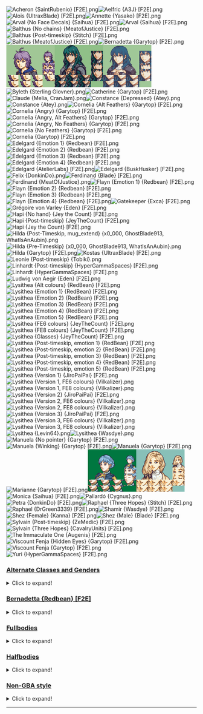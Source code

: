![Acheron {SaintRubenio} [F2E].png](https://raw.githubusercontent.com/Klokinator/FE-Repo/main/Portrait%20Repository/FE16%20Mugs%20(Three%20Houses%20%2B%20Three%20Hopes)/Acheron%20%7BSaintRubenio%7D%20%5BF2E%5D.png "Acheron {SaintRubenio} [F2E].png")![Aelfric {A3J} [F2E].png](https://raw.githubusercontent.com/Klokinator/FE-Repo/main/Portrait%20Repository/FE16%20Mugs%20(Three%20Houses%20%2B%20Three%20Hopes)/Aelfric%20%7BA3J%7D%20%5BF2E%5D.png "Aelfric {A3J} [F2E].png")![Alois {UltraxBlade} [F2E].png](https://raw.githubusercontent.com/Klokinator/FE-Repo/main/Portrait%20Repository/FE16%20Mugs%20(Three%20Houses%20%2B%20Three%20Hopes)/Alois%20%7BUltraxBlade%7D%20%5BF2E%5D.png "Alois {UltraxBlade} [F2E].png")![Annette {Yasako} [F2E].png](https://raw.githubusercontent.com/Klokinator/FE-Repo/main/Portrait%20Repository/FE16%20Mugs%20(Three%20Houses%20%2B%20Three%20Hopes)/Annette%20%7BYasako%7D%20%5BF2E%5D.png "Annette {Yasako} [F2E].png")![Arval {No Face Decals} {Saihua} [F2E].png](https://raw.githubusercontent.com/Klokinator/FE-Repo/main/Portrait%20Repository/FE16%20Mugs%20(Three%20Houses%20%2B%20Three%20Hopes)/Arval%20(No%20Face%20Decals)%20%7BSaihua%7D%20%5BF2E%5D.png "Arval {No Face Decals} {Saihua} [F2E].png")![Arval {Saihua} [F2E].png](https://raw.githubusercontent.com/Klokinator/FE-Repo/main/Portrait%20Repository/FE16%20Mugs%20(Three%20Houses%20%2B%20Three%20Hopes)/Arval%20%7BSaihua%7D%20%5BF2E%5D.png "Arval {Saihua} [F2E].png")![Balthus {No chains} {MeatofJustice} [F2E].png](https://raw.githubusercontent.com/Klokinator/FE-Repo/main/Portrait%20Repository/FE16%20Mugs%20(Three%20Houses%20%2B%20Three%20Hopes)/Balthus%20(No%20chains)%20%7BMeatofJustice%7D%20%5BF2E%5D.png "Balthus {No chains} {MeatofJustice} [F2E].png")![Balthus {Post-timeskip} {Stitch} [F2E].png](https://raw.githubusercontent.com/Klokinator/FE-Repo/main/Portrait%20Repository/FE16%20Mugs%20(Three%20Houses%20%2B%20Three%20Hopes)/Balthus%20(Post-timeskip)%20%7BStitch%7D%20%5BF2E%5D.png "Balthus {Post-timeskip} {Stitch} [F2E].png")![Balthus {MeatofJustice} [F2E].png](https://raw.githubusercontent.com/Klokinator/FE-Repo/main/Portrait%20Repository/FE16%20Mugs%20(Three%20Houses%20%2B%20Three%20Hopes)/Balthus%20%7BMeatofJustice%7D%20%5BF2E%5D.png "Balthus {MeatofJustice} [F2E].png")![Bernadetta {Garytop} [F2E].png](https://raw.githubusercontent.com/Klokinator/FE-Repo/main/Portrait%20Repository/FE16%20Mugs%20(Three%20Houses%20%2B%20Three%20Hopes)/Bernadetta%20%7BGarytop%7D%20%5BF2E%5D.png "Bernadetta {Garytop} [F2E].png")![Bernadetta {Zorua, CardCafe}.png](https://raw.githubusercontent.com/Klokinator/FE-Repo/main/Portrait%20Repository/FE16%20Mugs%20(Three%20Houses%20%2B%20Three%20Hopes)/Bernadetta%20%7BZorua,%20CardCafe%7D.png "Bernadetta {Zorua, CardCafe}.png")![Byleth {F} {Explosionwolf} [F2E] [AI].png](https://raw.githubusercontent.com/Klokinator/FE-Repo/main/Portrait%20Repository/FE16%20Mugs%20(Three%20Houses%20%2B%20Three%20Hopes)/Byleth%20(F)%20%7BExplosionwolf%7D%20%5BF2E%5D%20%5BAI%5D.png "Byleth {F} {Explosionwolf} [F2E] [AI].png")![Byleth {F, Version 2} {Explosionwolf} [F2E] [AI].png](https://raw.githubusercontent.com/Klokinator/FE-Repo/main/Portrait%20Repository/FE16%20Mugs%20(Three%20Houses%20%2B%20Three%20Hopes)/Byleth%20(F,%20Version%202)%20%7BExplosionwolf%7D%20%5BF2E%5D%20%5BAI%5D.png "Byleth {F, Version 2} {Explosionwolf} [F2E] [AI].png")![Byleth {Sterling Glovner}.png](https://raw.githubusercontent.com/Klokinator/FE-Repo/main/Portrait%20Repository/FE16%20Mugs%20(Three%20Houses%20%2B%20Three%20Hopes)/Byleth%20%7BSterling%20Glovner%7D.png "Byleth {Sterling Glovner}.png")![Catherine {Garytop} [F2E].png](https://raw.githubusercontent.com/Klokinator/FE-Repo/main/Portrait%20Repository/FE16%20Mugs%20(Three%20Houses%20%2B%20Three%20Hopes)/Catherine%20%7BGarytop%7D%20%5BF2E%5D.png "Catherine {Garytop} [F2E].png")![Claude {Melia, CranJam}.png](https://raw.githubusercontent.com/Klokinator/FE-Repo/main/Portrait%20Repository/FE16%20Mugs%20(Three%20Houses%20%2B%20Three%20Hopes)/Claude%20%7BMelia,%20CranJam%7D.png "Claude {Melia, CranJam}.png")![Constance {Depressed} {Atey}.png](https://raw.githubusercontent.com/Klokinator/FE-Repo/main/Portrait%20Repository/FE16%20Mugs%20(Three%20Houses%20%2B%20Three%20Hopes)/Constance%20(Depressed)%20%7BAtey%7D.png "Constance {Depressed} {Atey}.png")![Constance {Atey}.png](https://raw.githubusercontent.com/Klokinator/FE-Repo/main/Portrait%20Repository/FE16%20Mugs%20(Three%20Houses%20%2B%20Three%20Hopes)/Constance%20%7BAtey%7D.png "Constance {Atey}.png")![Cornelia {Alt Feathers} {Garytop} [F2E].png](https://raw.githubusercontent.com/Klokinator/FE-Repo/main/Portrait%20Repository/FE16%20Mugs%20(Three%20Houses%20%2B%20Three%20Hopes)/Cornelia%20(Alt%20Feathers)%20%7BGarytop%7D%20%5BF2E%5D.png "Cornelia {Alt Feathers} {Garytop} [F2E].png")![Cornelia {Angry} {Garytop} [F2E].png](https://raw.githubusercontent.com/Klokinator/FE-Repo/main/Portrait%20Repository/FE16%20Mugs%20(Three%20Houses%20%2B%20Three%20Hopes)/Cornelia%20(Angry)%20%7BGarytop%7D%20%5BF2E%5D.png "Cornelia {Angry} {Garytop} [F2E].png")![Cornelia {Angry, Alt Feathers} {Garytop} [F2E].png](https://raw.githubusercontent.com/Klokinator/FE-Repo/main/Portrait%20Repository/FE16%20Mugs%20(Three%20Houses%20%2B%20Three%20Hopes)/Cornelia%20(Angry,%20Alt%20Feathers)%20%7BGarytop%7D%20%5BF2E%5D.png "Cornelia {Angry, Alt Feathers} {Garytop} [F2E].png")![Cornelia {Angry, No Feathers} {Garytop} [F2E].png](https://raw.githubusercontent.com/Klokinator/FE-Repo/main/Portrait%20Repository/FE16%20Mugs%20(Three%20Houses%20%2B%20Three%20Hopes)/Cornelia%20(Angry,%20No%20Feathers)%20%7BGarytop%7D%20%5BF2E%5D.png "Cornelia {Angry, No Feathers} {Garytop} [F2E].png")![Cornelia {No Feathers} {Garytop} [F2E].png](https://raw.githubusercontent.com/Klokinator/FE-Repo/main/Portrait%20Repository/FE16%20Mugs%20(Three%20Houses%20%2B%20Three%20Hopes)/Cornelia%20(No%20Feathers)%20%7BGarytop%7D%20%5BF2E%5D.png "Cornelia {No Feathers} {Garytop} [F2E].png")![Cornelia {Garytop} [F2E].png](https://raw.githubusercontent.com/Klokinator/FE-Repo/main/Portrait%20Repository/FE16%20Mugs%20(Three%20Houses%20%2B%20Three%20Hopes)/Cornelia%20%7BGarytop%7D%20%5BF2E%5D.png "Cornelia {Garytop} [F2E].png")![Edelgard {Emotion 1} {Redbean} [F2E].png](https://raw.githubusercontent.com/Klokinator/FE-Repo/main/Portrait%20Repository/FE16%20Mugs%20(Three%20Houses%20%2B%20Three%20Hopes)/Edelgard%20(Emotion%201)%20%7BRedbean%7D%20%5BF2E%5D.png "Edelgard {Emotion 1} {Redbean} [F2E].png")![Edelgard {Emotion 2} {Redbean} [F2E].png](https://raw.githubusercontent.com/Klokinator/FE-Repo/main/Portrait%20Repository/FE16%20Mugs%20(Three%20Houses%20%2B%20Three%20Hopes)/Edelgard%20(Emotion%202)%20%7BRedbean%7D%20%5BF2E%5D.png "Edelgard {Emotion 2} {Redbean} [F2E].png")![Edelgard {Emotion 3} {Redbean} [F2E].png](https://raw.githubusercontent.com/Klokinator/FE-Repo/main/Portrait%20Repository/FE16%20Mugs%20(Three%20Houses%20%2B%20Three%20Hopes)/Edelgard%20(Emotion%203)%20%7BRedbean%7D%20%5BF2E%5D.png "Edelgard {Emotion 3} {Redbean} [F2E].png")![Edelgard {Emotion 4} {Redbean} [F2E].png](https://raw.githubusercontent.com/Klokinator/FE-Repo/main/Portrait%20Repository/FE16%20Mugs%20(Three%20Houses%20%2B%20Three%20Hopes)/Edelgard%20(Emotion%204)%20%7BRedbean%7D%20%5BF2E%5D.png "Edelgard {Emotion 4} {Redbean} [F2E].png")![Edelgard {AtelierLabs} [F2E].png](https://raw.githubusercontent.com/Klokinator/FE-Repo/main/Portrait%20Repository/FE16%20Mugs%20(Three%20Houses%20%2B%20Three%20Hopes)/Edelgard%20%7BAtelierLabs%7D%20%5BF2E%5D.png "Edelgard {AtelierLabs} [F2E].png")![Edelgard {BuskHusker} [F2E].png](https://raw.githubusercontent.com/Klokinator/FE-Repo/main/Portrait%20Repository/FE16%20Mugs%20(Three%20Houses%20%2B%20Three%20Hopes)/Edelgard%20%7BBuskHusker%7D%20%5BF2E%5D.png "Edelgard {BuskHusker} [F2E].png")![Felix {DonkinDo}.png](https://raw.githubusercontent.com/Klokinator/FE-Repo/main/Portrait%20Repository/FE16%20Mugs%20(Three%20Houses%20%2B%20Three%20Hopes)/Felix%20%7BDonkinDo%7D.png "Felix {DonkinDo}.png")![Ferdinand {Blade} [F2E].png](https://raw.githubusercontent.com/Klokinator/FE-Repo/main/Portrait%20Repository/FE16%20Mugs%20(Three%20Houses%20%2B%20Three%20Hopes)/Ferdinand%20%7BBlade%7D%20%5BF2E%5D.png "Ferdinand {Blade} [F2E].png")![Ferdinand {MeatOfJustice}.png](https://raw.githubusercontent.com/Klokinator/FE-Repo/main/Portrait%20Repository/FE16%20Mugs%20(Three%20Houses%20%2B%20Three%20Hopes)/Ferdinand%20%7BMeatOfJustice%7D.png "Ferdinand {MeatOfJustice}.png")![Flayn {Emotion 1} {Redbean} [F2E].png](https://raw.githubusercontent.com/Klokinator/FE-Repo/main/Portrait%20Repository/FE16%20Mugs%20(Three%20Houses%20%2B%20Three%20Hopes)/Flayn%20(Emotion%201)%20%7BRedbean%7D%20%5BF2E%5D.png "Flayn {Emotion 1} {Redbean} [F2E].png")![Flayn {Emotion 2} {Redbean} [F2E].png](https://raw.githubusercontent.com/Klokinator/FE-Repo/main/Portrait%20Repository/FE16%20Mugs%20(Three%20Houses%20%2B%20Three%20Hopes)/Flayn%20(Emotion%202)%20%7BRedbean%7D%20%5BF2E%5D.png "Flayn {Emotion 2} {Redbean} [F2E].png")![Flayn {Emotion 3} {Redbean} [F2E].png](https://raw.githubusercontent.com/Klokinator/FE-Repo/main/Portrait%20Repository/FE16%20Mugs%20(Three%20Houses%20%2B%20Three%20Hopes)/Flayn%20(Emotion%203)%20%7BRedbean%7D%20%5BF2E%5D.png "Flayn {Emotion 3} {Redbean} [F2E].png")![Flayn {Emotion 4} {Redbean} [F2E].png](https://raw.githubusercontent.com/Klokinator/FE-Repo/main/Portrait%20Repository/FE16%20Mugs%20(Three%20Houses%20%2B%20Three%20Hopes)/Flayn%20(Emotion%204)%20%7BRedbean%7D%20%5BF2E%5D.png "Flayn {Emotion 4} {Redbean} [F2E].png")![Gatekeeper {Exca} [F2E].png](https://raw.githubusercontent.com/Klokinator/FE-Repo/main/Portrait%20Repository/FE16%20Mugs%20(Three%20Houses%20%2B%20Three%20Hopes)/Gatekeeper%20%7BExca%7D%20%5BF2E%5D.png "Gatekeeper {Exca} [F2E].png")![Grégoire von Varley {Eden} [F2E].png](https://raw.githubusercontent.com/Klokinator/FE-Repo/main/Portrait%20Repository/FE16%20Mugs%20(Three%20Houses%20%2B%20Three%20Hopes)/Gr%C3%A9goire%20von%20Varley%20%7BEden%7D%20%5BF2E%5D.png "Grégoire von Varley {Eden} [F2E].png")![Hapi {No hand} {Jey the Count} [F2E].png](https://raw.githubusercontent.com/Klokinator/FE-Repo/main/Portrait%20Repository/FE16%20Mugs%20(Three%20Houses%20%2B%20Three%20Hopes)/Hapi%20(No%20hand)%20%7BJey%20the%20Count%7D%20%5BF2E%5D.png "Hapi {No hand} {Jey the Count} [F2E].png")![Hapi {Post-timeskip} {JeyTheCount} [F2E].png](https://raw.githubusercontent.com/Klokinator/FE-Repo/main/Portrait%20Repository/FE16%20Mugs%20(Three%20Houses%20%2B%20Three%20Hopes)/Hapi%20(Post-timeskip)%20%7BJeyTheCount%7D%20%5BF2E%5D.png "Hapi {Post-timeskip} {JeyTheCount} [F2E].png")![Hapi {Jey the Count} [F2E].png](https://raw.githubusercontent.com/Klokinator/FE-Repo/main/Portrait%20Repository/FE16%20Mugs%20(Three%20Houses%20%2B%20Three%20Hopes)/Hapi%20%7BJey%20the%20Count%7D%20%5BF2E%5D.png "Hapi {Jey the Count} [F2E].png")![Hilda {Post-Timeskip, mug_extend} {x0_000, GhostBlade913, WhatIsAnAubin}.png](https://raw.githubusercontent.com/Klokinator/FE-Repo/main/Portrait%20Repository/FE16%20Mugs%20(Three%20Houses%20%2B%20Three%20Hopes)/Hilda%20(Post-Timeskip,%20mug_extend)%20%7Bx0_000,%20GhostBlade913,%20WhatIsAnAubin%7D.png "Hilda {Post-Timeskip, mug_extend} {x0_000, GhostBlade913, WhatIsAnAubin}.png")![Hilda {Pre-Timeskip} {x0_000, GhostBlade913, WhatIsAnAubin}.png](https://raw.githubusercontent.com/Klokinator/FE-Repo/main/Portrait%20Repository/FE16%20Mugs%20(Three%20Houses%20%2B%20Three%20Hopes)/Hilda%20(Pre-Timeskip)%20%7Bx0_000,%20GhostBlade913,%20WhatIsAnAubin%7D.png "Hilda {Pre-Timeskip} {x0_000, GhostBlade913, WhatIsAnAubin}.png")![Hilda {Garytop} [F2E].png](https://raw.githubusercontent.com/Klokinator/FE-Repo/main/Portrait%20Repository/FE16%20Mugs%20(Three%20Houses%20%2B%20Three%20Hopes)/Hilda%20%7BGarytop%7D%20%5BF2E%5D.png "Hilda {Garytop} [F2E].png")![Kostas {UltraxBlade} [F2E].png](https://raw.githubusercontent.com/Klokinator/FE-Repo/main/Portrait%20Repository/FE16%20Mugs%20(Three%20Houses%20%2B%20Three%20Hopes)/Kostas%20%7BUltraxBlade%7D%20%5BF2E%5D.png "Kostas {UltraxBlade} [F2E].png")![Leonie {Post-timeskip} {Tobiki}.png](https://raw.githubusercontent.com/Klokinator/FE-Repo/main/Portrait%20Repository/FE16%20Mugs%20(Three%20Houses%20%2B%20Three%20Hopes)/Leonie%20(Post-timeskip)%20%7BTobiki%7D.png "Leonie {Post-timeskip} {Tobiki}.png")![Linhardt {Post-timeskip} {HyperGammaSpaces} [F2E].png](https://raw.githubusercontent.com/Klokinator/FE-Repo/main/Portrait%20Repository/FE16%20Mugs%20(Three%20Houses%20%2B%20Three%20Hopes)/Linhardt%20(Post-timeskip)%20%7BHyperGammaSpaces%7D%20%5BF2E%5D.png "Linhardt {Post-timeskip} {HyperGammaSpaces} [F2E].png")![Linhardt {HyperGammaSpaces} [F2E].png](https://raw.githubusercontent.com/Klokinator/FE-Repo/main/Portrait%20Repository/FE16%20Mugs%20(Three%20Houses%20%2B%20Three%20Hopes)/Linhardt%20%7BHyperGammaSpaces%7D%20%5BF2E%5D.png "Linhardt {HyperGammaSpaces} [F2E].png")![Ludwig von Aegir {Eden} [F2E].png](https://raw.githubusercontent.com/Klokinator/FE-Repo/main/Portrait%20Repository/FE16%20Mugs%20(Three%20Houses%20%2B%20Three%20Hopes)/Ludwig%20von%20Aegir%20%7BEden%7D%20%5BF2E%5D.png "Ludwig von Aegir {Eden} [F2E].png")![Lysithea {Alt colours} {RedBean} [F2E].png](https://raw.githubusercontent.com/Klokinator/FE-Repo/main/Portrait%20Repository/FE16%20Mugs%20(Three%20Houses%20%2B%20Three%20Hopes)/Lysithea%20(Alt%20colours)%20%7BRedBean%7D%20%5BF2E%5D.png "Lysithea {Alt colours} {RedBean} [F2E].png")![Lysithea {Emotion 1} {RedBean} [F2E].png](https://raw.githubusercontent.com/Klokinator/FE-Repo/main/Portrait%20Repository/FE16%20Mugs%20(Three%20Houses%20%2B%20Three%20Hopes)/Lysithea%20(Emotion%201)%20%7BRedBean%7D%20%5BF2E%5D.png "Lysithea {Emotion 1} {RedBean} [F2E].png")![Lysithea {Emotion 2} {RedBean} [F2E].png](https://raw.githubusercontent.com/Klokinator/FE-Repo/main/Portrait%20Repository/FE16%20Mugs%20(Three%20Houses%20%2B%20Three%20Hopes)/Lysithea%20(Emotion%202)%20%7BRedBean%7D%20%5BF2E%5D.png "Lysithea {Emotion 2} {RedBean} [F2E].png")![Lysithea {Emotion 3} {RedBean} [F2E].png](https://raw.githubusercontent.com/Klokinator/FE-Repo/main/Portrait%20Repository/FE16%20Mugs%20(Three%20Houses%20%2B%20Three%20Hopes)/Lysithea%20(Emotion%203)%20%7BRedBean%7D%20%5BF2E%5D.png "Lysithea {Emotion 3} {RedBean} [F2E].png")![Lysithea {Emotion 4} {RedBean} [F2E].png](https://raw.githubusercontent.com/Klokinator/FE-Repo/main/Portrait%20Repository/FE16%20Mugs%20(Three%20Houses%20%2B%20Three%20Hopes)/Lysithea%20(Emotion%204)%20%7BRedBean%7D%20%5BF2E%5D.png "Lysithea {Emotion 4} {RedBean} [F2E].png")![Lysithea {Emotion 5} {RedBean} [F2E].png](https://raw.githubusercontent.com/Klokinator/FE-Repo/main/Portrait%20Repository/FE16%20Mugs%20(Three%20Houses%20%2B%20Three%20Hopes)/Lysithea%20(Emotion%205)%20%7BRedBean%7D%20%5BF2E%5D.png "Lysithea {Emotion 5} {RedBean} [F2E].png")![Lysithea {FE6 colours} {JeyTheCount} [F2E].png](https://raw.githubusercontent.com/Klokinator/FE-Repo/main/Portrait%20Repository/FE16%20Mugs%20(Three%20Houses%20%2B%20Three%20Hopes)/Lysithea%20(FE6%20colours)%20%7BJeyTheCount%7D%20%5BF2E%5D.png "Lysithea {FE6 colours} {JeyTheCount} [F2E].png")![Lysithea {FE8 colours} {JeyTheCount} [F2E].png](https://raw.githubusercontent.com/Klokinator/FE-Repo/main/Portrait%20Repository/FE16%20Mugs%20(Three%20Houses%20%2B%20Three%20Hopes)/Lysithea%20(FE8%20colours)%20%7BJeyTheCount%7D%20%5BF2E%5D.png "Lysithea {FE8 colours} {JeyTheCount} [F2E].png")![Lysithea {Glasses} {JeyTheCount} [F2E].png](https://raw.githubusercontent.com/Klokinator/FE-Repo/main/Portrait%20Repository/FE16%20Mugs%20(Three%20Houses%20%2B%20Three%20Hopes)/Lysithea%20(Glasses)%20%7BJeyTheCount%7D%20%5BF2E%5D.png "Lysithea {Glasses} {JeyTheCount} [F2E].png")![Lysithea {Post-timeskip, emotion 1} {RedBean} [F2E].png](https://raw.githubusercontent.com/Klokinator/FE-Repo/main/Portrait%20Repository/FE16%20Mugs%20(Three%20Houses%20%2B%20Three%20Hopes)/Lysithea%20(Post-timeskip,%20emotion%201)%20%7BRedBean%7D%20%5BF2E%5D.png "Lysithea {Post-timeskip, emotion 1} {RedBean} [F2E].png")![Lysithea {Post-timeskip, emotion 2} {RedBean} [F2E].png](https://raw.githubusercontent.com/Klokinator/FE-Repo/main/Portrait%20Repository/FE16%20Mugs%20(Three%20Houses%20%2B%20Three%20Hopes)/Lysithea%20(Post-timeskip,%20emotion%202)%20%7BRedBean%7D%20%5BF2E%5D.png "Lysithea {Post-timeskip, emotion 2} {RedBean} [F2E].png")![Lysithea {Post-timeskip, emotion 3} {RedBean} [F2E].png](https://raw.githubusercontent.com/Klokinator/FE-Repo/main/Portrait%20Repository/FE16%20Mugs%20(Three%20Houses%20%2B%20Three%20Hopes)/Lysithea%20(Post-timeskip,%20emotion%203)%20%7BRedBean%7D%20%5BF2E%5D.png "Lysithea {Post-timeskip, emotion 3} {RedBean} [F2E].png")![Lysithea {Post-timeskip, emotion 4} {RedBean} [F2E].png](https://raw.githubusercontent.com/Klokinator/FE-Repo/main/Portrait%20Repository/FE16%20Mugs%20(Three%20Houses%20%2B%20Three%20Hopes)/Lysithea%20(Post-timeskip,%20emotion%204)%20%7BRedBean%7D%20%5BF2E%5D.png "Lysithea {Post-timeskip, emotion 4} {RedBean} [F2E].png")![Lysithea {Post-timeskip, emotion 5} {RedBean} [F2E].png](https://raw.githubusercontent.com/Klokinator/FE-Repo/main/Portrait%20Repository/FE16%20Mugs%20(Three%20Houses%20%2B%20Three%20Hopes)/Lysithea%20(Post-timeskip,%20emotion%205)%20%7BRedBean%7D%20%5BF2E%5D.png "Lysithea {Post-timeskip, emotion 5} {RedBean} [F2E].png")![Lysithea {Version 1} {JiroPaiPai} [F2E].png](https://raw.githubusercontent.com/Klokinator/FE-Repo/main/Portrait%20Repository/FE16%20Mugs%20(Three%20Houses%20%2B%20Three%20Hopes)/Lysithea%20(Version%201)%20%7BJiroPaiPai%7D%20%5BF2E%5D.png "Lysithea {Version 1} {JiroPaiPai} [F2E].png")![Lysithea {Version 1, FE6 colours} {Vilkalizer}.png](https://raw.githubusercontent.com/Klokinator/FE-Repo/main/Portrait%20Repository/FE16%20Mugs%20(Three%20Houses%20%2B%20Three%20Hopes)/Lysithea%20(Version%201,%20FE6%20colours)%20%7BVilkalizer%7D.png "Lysithea {Version 1, FE6 colours} {Vilkalizer}.png")![Lysithea {Version 1, FE8 colours} {Vilkalizer}.png](https://raw.githubusercontent.com/Klokinator/FE-Repo/main/Portrait%20Repository/FE16%20Mugs%20(Three%20Houses%20%2B%20Three%20Hopes)/Lysithea%20(Version%201,%20FE8%20colours)%20%7BVilkalizer%7D.png "Lysithea {Version 1, FE8 colours} {Vilkalizer}.png")![Lysithea {Version 2} {JiroPaiPai} [F2E].png](https://raw.githubusercontent.com/Klokinator/FE-Repo/main/Portrait%20Repository/FE16%20Mugs%20(Three%20Houses%20%2B%20Three%20Hopes)/Lysithea%20(Version%202)%20%7BJiroPaiPai%7D%20%5BF2E%5D.png "Lysithea {Version 2} {JiroPaiPai} [F2E].png")![Lysithea {Version 2, FE6 colours} {Vilkalizer}.png](https://raw.githubusercontent.com/Klokinator/FE-Repo/main/Portrait%20Repository/FE16%20Mugs%20(Three%20Houses%20%2B%20Three%20Hopes)/Lysithea%20(Version%202,%20FE6%20colours)%20%7BVilkalizer%7D.png "Lysithea {Version 2, FE6 colours} {Vilkalizer}.png")![Lysithea {Version 2, FE8 colours} {Vilkalizer}.png](https://raw.githubusercontent.com/Klokinator/FE-Repo/main/Portrait%20Repository/FE16%20Mugs%20(Three%20Houses%20%2B%20Three%20Hopes)/Lysithea%20(Version%202,%20FE8%20colours)%20%7BVilkalizer%7D.png "Lysithea {Version 2, FE8 colours} {Vilkalizer}.png")![Lysithea {Version 3} {JiroPaiPai} [F2E].png](https://raw.githubusercontent.com/Klokinator/FE-Repo/main/Portrait%20Repository/FE16%20Mugs%20(Three%20Houses%20%2B%20Three%20Hopes)/Lysithea%20(Version%203)%20%7BJiroPaiPai%7D%20%5BF2E%5D.png "Lysithea {Version 3} {JiroPaiPai} [F2E].png")![Lysithea {Version 3, FE6 colours} {Vilkalizer}.png](https://raw.githubusercontent.com/Klokinator/FE-Repo/main/Portrait%20Repository/FE16%20Mugs%20(Three%20Houses%20%2B%20Three%20Hopes)/Lysithea%20(Version%203,%20FE6%20colours)%20%7BVilkalizer%7D.png "Lysithea {Version 3, FE6 colours} {Vilkalizer}.png")![Lysithea {Version 3, FE8 colours} {Vilkalizer}.png](https://raw.githubusercontent.com/Klokinator/FE-Repo/main/Portrait%20Repository/FE16%20Mugs%20(Three%20Houses%20%2B%20Three%20Hopes)/Lysithea%20(Version%203,%20FE8%20colours)%20%7BVilkalizer%7D.png "Lysithea {Version 3, FE8 colours} {Vilkalizer}.png")![Lysithea {Levin64}.png](https://raw.githubusercontent.com/Klokinator/FE-Repo/main/Portrait%20Repository/FE16%20Mugs%20(Three%20Houses%20%2B%20Three%20Hopes)/Lysithea%20%7BLevin64%7D.png "Lysithea {Levin64}.png")![Lysithea {Wasdye}.png](https://raw.githubusercontent.com/Klokinator/FE-Repo/main/Portrait%20Repository/FE16%20Mugs%20(Three%20Houses%20%2B%20Three%20Hopes)/Lysithea%20%7BWasdye%7D.png "Lysithea {Wasdye}.png")![Manuela {No pointer} {Garytop} [F2E].png](https://raw.githubusercontent.com/Klokinator/FE-Repo/main/Portrait%20Repository/FE16%20Mugs%20(Three%20Houses%20%2B%20Three%20Hopes)/Manuela%20(No%20pointer)%20%7BGarytop%7D%20%5BF2E%5D.png "Manuela {No pointer} {Garytop} [F2E].png")![Manuela {Winking} {Garytop} [F2E].png](https://raw.githubusercontent.com/Klokinator/FE-Repo/main/Portrait%20Repository/FE16%20Mugs%20(Three%20Houses%20%2B%20Three%20Hopes)/Manuela%20(Winking)%20%7BGarytop%7D%20%5BF2E%5D.png "Manuela {Winking} {Garytop} [F2E].png")![Manuela {Garytop} [F2E].png](https://raw.githubusercontent.com/Klokinator/FE-Repo/main/Portrait%20Repository/FE16%20Mugs%20(Three%20Houses%20%2B%20Three%20Hopes)/Manuela%20%7BGarytop%7D%20%5BF2E%5D.png "Manuela {Garytop} [F2E].png")![Marianne {Garytop} [F2E].png](https://raw.githubusercontent.com/Klokinator/FE-Repo/main/Portrait%20Repository/FE16%20Mugs%20(Three%20Houses%20%2B%20Three%20Hopes)/Marianne%20%7BGarytop%7D%20%5BF2E%5D.png "Marianne {Garytop} [F2E].png")![Marianne {Tobiki}.png](https://raw.githubusercontent.com/Klokinator/FE-Repo/main/Portrait%20Repository/FE16%20Mugs%20(Three%20Houses%20%2B%20Three%20Hopes)/Marianne%20%7BTobiki%7D.png "Marianne {Tobiki}.png")![Mercedes {Blade}.png](https://raw.githubusercontent.com/Klokinator/FE-Repo/main/Portrait%20Repository/FE16%20Mugs%20(Three%20Houses%20%2B%20Three%20Hopes)/Mercedes%20%7BBlade%7D.png "Mercedes {Blade}.png")![Monica {Saihua} [F2E].png](https://raw.githubusercontent.com/Klokinator/FE-Repo/main/Portrait%20Repository/FE16%20Mugs%20(Three%20Houses%20%2B%20Three%20Hopes)/Monica%20%7BSaihua%7D%20%5BF2E%5D.png "Monica {Saihua} [F2E].png")![Pallardó {Cygnus}.png](https://raw.githubusercontent.com/Klokinator/FE-Repo/main/Portrait%20Repository/FE16%20Mugs%20(Three%20Houses%20%2B%20Three%20Hopes)/Pallard%C3%B3%20%7BCygnus%7D.png "Pallardó {Cygnus}.png")![Petra {DonkinDo} [F2E].png](https://raw.githubusercontent.com/Klokinator/FE-Repo/main/Portrait%20Repository/FE16%20Mugs%20(Three%20Houses%20%2B%20Three%20Hopes)/Petra%20%7BDonkinDo%7D%20%5BF2E%5D.png "Petra {DonkinDo} [F2E].png")![Raphael {Three Hopes} {Stitch} [F2E].png](https://raw.githubusercontent.com/Klokinator/FE-Repo/main/Portrait%20Repository/FE16%20Mugs%20(Three%20Houses%20%2B%20Three%20Hopes)/Raphael%20(Three%20Hopes)%20%7BStitch%7D%20%5BF2E%5D.png "Raphael {Three Hopes} {Stitch} [F2E].png")![Raphael {DrGreen3339} [F2E].png](https://raw.githubusercontent.com/Klokinator/FE-Repo/main/Portrait%20Repository/FE16%20Mugs%20(Three%20Houses%20%2B%20Three%20Hopes)/Raphael%20%7BDrGreen3339%7D%20%5BF2E%5D.png "Raphael {DrGreen3339} [F2E].png")![Shamir {Wasdye} [F2E].png](https://raw.githubusercontent.com/Klokinator/FE-Repo/main/Portrait%20Repository/FE16%20Mugs%20(Three%20Houses%20%2B%20Three%20Hopes)/Shamir%20%7BWasdye%7D%20%5BF2E%5D.png "Shamir {Wasdye} [F2E].png")![Shez {Female} {Kanna} [F2E].png](https://raw.githubusercontent.com/Klokinator/FE-Repo/main/Portrait%20Repository/FE16%20Mugs%20(Three%20Houses%20%2B%20Three%20Hopes)/Shez%20(Female)%20%7BKanna%7D%20%5BF2E%5D.png "Shez {Female} {Kanna} [F2E].png")![Shez {Male} {Blade} [F2E].png](https://raw.githubusercontent.com/Klokinator/FE-Repo/main/Portrait%20Repository/FE16%20Mugs%20(Three%20Houses%20%2B%20Three%20Hopes)/Shez%20(Male)%20%7BBlade%7D%20%5BF2E%5D.png "Shez {Male} {Blade} [F2E].png")![Sylvain {Post-timeskip} {ZeMedic} [F2E].png](https://raw.githubusercontent.com/Klokinator/FE-Repo/main/Portrait%20Repository/FE16%20Mugs%20(Three%20Houses%20%2B%20Three%20Hopes)/Sylvain%20(Post-timeskip)%20%7BZeMedic%7D%20%5BF2E%5D.png "Sylvain {Post-timeskip} {ZeMedic} [F2E].png")![Sylvain {Three Hopes} {CavalryUnits} [F2E].png](https://raw.githubusercontent.com/Klokinator/FE-Repo/main/Portrait%20Repository/FE16%20Mugs%20(Three%20Houses%20%2B%20Three%20Hopes)/Sylvain%20(Three%20Hopes)%20%7BCavalryUnits%7D%20%5BF2E%5D.png "Sylvain {Three Hopes} {CavalryUnits} [F2E].png")![The Immaculate One {Augenis} [F2E].png](https://raw.githubusercontent.com/Klokinator/FE-Repo/main/Portrait%20Repository/FE16%20Mugs%20(Three%20Houses%20%2B%20Three%20Hopes)/The%20Immaculate%20One%20%7BAugenis%7D%20%5BF2E%5D.png "The Immaculate One {Augenis} [F2E].png")![Viscount Fenja {Hidden Eyes} {Garytop} [F2E].png](https://raw.githubusercontent.com/Klokinator/FE-Repo/main/Portrait%20Repository/FE16%20Mugs%20(Three%20Houses%20%2B%20Three%20Hopes)/Viscount%20Fenja%20(Hidden%20Eyes)%20%7BGarytop%7D%20%5BF2E%5D.png "Viscount Fenja {Hidden Eyes} {Garytop} [F2E].png")![Viscount Fenja {Garytop} [F2E].png](https://raw.githubusercontent.com/Klokinator/FE-Repo/main/Portrait%20Repository/FE16%20Mugs%20(Three%20Houses%20%2B%20Three%20Hopes)/Viscount%20Fenja%20%7BGarytop%7D%20%5BF2E%5D.png "Viscount Fenja {Garytop} [F2E].png")![Yuri {HyperGammaSpaces} [F2E].png](https://raw.githubusercontent.com/Klokinator/FE-Repo/main/Portrait%20Repository/FE16%20Mugs%20(Three%20Houses%20%2B%20Three%20Hopes)/Yuri%20%7BHyperGammaSpaces%7D%20%5BF2E%5D.png "Yuri {HyperGammaSpaces} [F2E].png")

### [Alternate Classes and Genders](Alternate%20Classes%20and%20Genders)

<details><summary>Click to expand!</summary>

![Lysithea {Hel outfit} {Cygnus}.png](https://raw.githubusercontent.com/Klokinator/FE-Repo/main/Portrait%20Repository/FE16%20Mugs%20(Three%20Houses%20%2B%20Three%20Hopes)/Alternate%20Classes%20and%20Genders/Lysithea%20(Hel%20outfit)%20%7BCygnus%7D.png "Lysithea {Hel outfit} {Cygnus}.png")![Lysithea {Male} {JeyTheCount} [F2E].png](https://raw.githubusercontent.com/Klokinator/FE-Repo/main/Portrait%20Repository/FE16%20Mugs%20(Three%20Houses%20%2B%20Three%20Hopes)/Alternate%20Classes%20and%20Genders/Lysithea%20(Male)%20%7BJeyTheCount%7D%20%5BF2E%5D.png "Lysithea {Male} {JeyTheCount} [F2E].png")![Pallardó {F, 'Lombardi'} {Cygnus, JiroPaiPai} [F2E].png](https://raw.githubusercontent.com/Klokinator/FE-Repo/main/Portrait%20Repository/FE16%20Mugs%20(Three%20Houses%20%2B%20Three%20Hopes)/Alternate%20Classes%20and%20Genders/Pallard%C3%B3%20(F,%20'Lombardi')%20%7BCygnus,%20JiroPaiPai%7D%20%5BF2E%5D.png "Pallardó {F, 'Lombardi'} {Cygnus, JiroPaiPai} [F2E].png")![Yuri {Dancer} {VampireEmblem} [F2E].png](https://raw.githubusercontent.com/Klokinator/FE-Repo/main/Portrait%20Repository/FE16%20Mugs%20(Three%20Houses%20%2B%20Three%20Hopes)/Alternate%20Classes%20and%20Genders/Yuri%20(Dancer)%20%7BVampireEmblem%7D%20%5BF2E%5D.png "Yuri {Dancer} {VampireEmblem} [F2E].png")



----



</details>

### [Bernadetta {Redbean} [F2E]](Bernadetta%20%7BRedbean%7D%20%5BF2E%5D)

<details><summary>Click to expand!</summary>

![Base Annoyed.png](https://raw.githubusercontent.com/Klokinator/FE-Repo/main/Portrait%20Repository/FE16%20Mugs%20(Three%20Houses%20%2B%20Three%20Hopes)/Bernadetta%20%7BRedbean%7D%20%5BF2E%5D/Base%20Annoyed.png "Base Annoyed.png")![Base Blush.png](https://raw.githubusercontent.com/Klokinator/FE-Repo/main/Portrait%20Repository/FE16%20Mugs%20(Three%20Houses%20%2B%20Three%20Hopes)/Bernadetta%20%7BRedbean%7D%20%5BF2E%5D/Base%20Blush.png "Base Blush.png")![Base Sad.png](https://raw.githubusercontent.com/Klokinator/FE-Repo/main/Portrait%20Repository/FE16%20Mugs%20(Three%20Houses%20%2B%20Three%20Hopes)/Bernadetta%20%7BRedbean%7D%20%5BF2E%5D/Base%20Sad.png "Base Sad.png")![Base Smile.png](https://raw.githubusercontent.com/Klokinator/FE-Repo/main/Portrait%20Repository/FE16%20Mugs%20(Three%20Houses%20%2B%20Three%20Hopes)/Bernadetta%20%7BRedbean%7D%20%5BF2E%5D/Base%20Smile.png "Base Smile.png")![Base Surprise.png](https://raw.githubusercontent.com/Klokinator/FE-Repo/main/Portrait%20Repository/FE16%20Mugs%20(Three%20Houses%20%2B%20Three%20Hopes)/Bernadetta%20%7BRedbean%7D%20%5BF2E%5D/Base%20Surprise.png "Base Surprise.png")![Timeskip Annoyed.png](https://raw.githubusercontent.com/Klokinator/FE-Repo/main/Portrait%20Repository/FE16%20Mugs%20(Three%20Houses%20%2B%20Three%20Hopes)/Bernadetta%20%7BRedbean%7D%20%5BF2E%5D/Timeskip%20Annoyed.png "Timeskip Annoyed.png")![Timeskip Blush.png](https://raw.githubusercontent.com/Klokinator/FE-Repo/main/Portrait%20Repository/FE16%20Mugs%20(Three%20Houses%20%2B%20Three%20Hopes)/Bernadetta%20%7BRedbean%7D%20%5BF2E%5D/Timeskip%20Blush.png "Timeskip Blush.png")![Timeskip Sad.png](https://raw.githubusercontent.com/Klokinator/FE-Repo/main/Portrait%20Repository/FE16%20Mugs%20(Three%20Houses%20%2B%20Three%20Hopes)/Bernadetta%20%7BRedbean%7D%20%5BF2E%5D/Timeskip%20Sad.png "Timeskip Sad.png")![Timeskip Smile.png](https://raw.githubusercontent.com/Klokinator/FE-Repo/main/Portrait%20Repository/FE16%20Mugs%20(Three%20Houses%20%2B%20Three%20Hopes)/Bernadetta%20%7BRedbean%7D%20%5BF2E%5D/Timeskip%20Smile.png "Timeskip Smile.png")![Timeskip Surprise.png](https://raw.githubusercontent.com/Klokinator/FE-Repo/main/Portrait%20Repository/FE16%20Mugs%20(Three%20Houses%20%2B%20Three%20Hopes)/Bernadetta%20%7BRedbean%7D%20%5BF2E%5D/Timeskip%20Surprise.png "Timeskip Surprise.png")![Young Annoyed.png](https://raw.githubusercontent.com/Klokinator/FE-Repo/main/Portrait%20Repository/FE16%20Mugs%20(Three%20Houses%20%2B%20Three%20Hopes)/Bernadetta%20%7BRedbean%7D%20%5BF2E%5D/Young%20Annoyed.png "Young Annoyed.png")![Young Blush.png](https://raw.githubusercontent.com/Klokinator/FE-Repo/main/Portrait%20Repository/FE16%20Mugs%20(Three%20Houses%20%2B%20Three%20Hopes)/Bernadetta%20%7BRedbean%7D%20%5BF2E%5D/Young%20Blush.png "Young Blush.png")![Young Sad.png](https://raw.githubusercontent.com/Klokinator/FE-Repo/main/Portrait%20Repository/FE16%20Mugs%20(Three%20Houses%20%2B%20Three%20Hopes)/Bernadetta%20%7BRedbean%7D%20%5BF2E%5D/Young%20Sad.png "Young Sad.png")![Young Smile.png](https://raw.githubusercontent.com/Klokinator/FE-Repo/main/Portrait%20Repository/FE16%20Mugs%20(Three%20Houses%20%2B%20Three%20Hopes)/Bernadetta%20%7BRedbean%7D%20%5BF2E%5D/Young%20Smile.png "Young Smile.png")![Young Surprise.png](https://raw.githubusercontent.com/Klokinator/FE-Repo/main/Portrait%20Repository/FE16%20Mugs%20(Three%20Houses%20%2B%20Three%20Hopes)/Bernadetta%20%7BRedbean%7D%20%5BF2E%5D/Young%20Surprise.png "Young Surprise.png")



----



</details>

### [Fullbodies](Fullbodies)

<details><summary>Click to expand!</summary>

![Ingrid {AtelierLabs} [F2E].png](https://raw.githubusercontent.com/Klokinator/FE-Repo/main/Portrait%20Repository/FE16%20Mugs%20(Three%20Houses%20%2B%20Three%20Hopes)/Fullbodies/Ingrid%20%7BAtelierLabs%7D%20%5BF2E%5D.png "Ingrid {AtelierLabs} [F2E].png")![Manuela {Garytop} [F2E].png](https://raw.githubusercontent.com/Klokinator/FE-Repo/main/Portrait%20Repository/FE16%20Mugs%20(Three%20Houses%20%2B%20Three%20Hopes)/Fullbodies/Manuela%20%7BGarytop%7D%20%5BF2E%5D.png "Manuela {Garytop} [F2E].png")



----



</details>

### [Halfbodies](Halfbodies)

<details><summary>Click to expand!</summary>

![Annette {Yasako} [F2E].png](https://raw.githubusercontent.com/Klokinator/FE-Repo/main/Portrait%20Repository/FE16%20Mugs%20(Three%20Houses%20%2B%20Three%20Hopes)/Halfbodies/Annette%20%7BYasako%7D%20%5BF2E%5D.png "Annette {Yasako} [F2E].png")![Claude {Melia}.png](https://raw.githubusercontent.com/Klokinator/FE-Repo/main/Portrait%20Repository/FE16%20Mugs%20(Three%20Houses%20%2B%20Three%20Hopes)/Halfbodies/Claude%20%7BMelia%7D.png "Claude {Melia}.png")![Dimitri {Melia}.png](https://raw.githubusercontent.com/Klokinator/FE-Repo/main/Portrait%20Repository/FE16%20Mugs%20(Three%20Houses%20%2B%20Three%20Hopes)/Halfbodies/Dimitri%20%7BMelia%7D.png "Dimitri {Melia}.png")![Dorothea {Plegian Dancer} {AtelierLabs} [F2E].png](https://raw.githubusercontent.com/Klokinator/FE-Repo/main/Portrait%20Repository/FE16%20Mugs%20(Three%20Houses%20%2B%20Three%20Hopes)/Halfbodies/Dorothea%20(Plegian%20Dancer)%20%7BAtelierLabs%7D%20%5BF2E%5D.png "Dorothea {Plegian Dancer} {AtelierLabs} [F2E].png")![Edelgard {Melia}.png](https://raw.githubusercontent.com/Klokinator/FE-Repo/main/Portrait%20Repository/FE16%20Mugs%20(Three%20Houses%20%2B%20Three%20Hopes)/Halfbodies/Edelgard%20%7BMelia%7D.png "Edelgard {Melia}.png")![Felix {Melia}.png](https://raw.githubusercontent.com/Klokinator/FE-Repo/main/Portrait%20Repository/FE16%20Mugs%20(Three%20Houses%20%2B%20Three%20Hopes)/Halfbodies/Felix%20%7BMelia%7D.png "Felix {Melia}.png")![Hapi {Jey the Count} [F2E].png](https://raw.githubusercontent.com/Klokinator/FE-Repo/main/Portrait%20Repository/FE16%20Mugs%20(Three%20Houses%20%2B%20Three%20Hopes)/Halfbodies/Hapi%20%7BJey%20the%20Count%7D%20%5BF2E%5D.png "Hapi {Jey the Count} [F2E].png")![Hubert {Raymond}.png](https://raw.githubusercontent.com/Klokinator/FE-Repo/main/Portrait%20Repository/FE16%20Mugs%20(Three%20Houses%20%2B%20Three%20Hopes)/Halfbodies/Hubert%20%7BRaymond%7D.png "Hubert {Raymond}.png")![Ingrid {Melia}.png](https://raw.githubusercontent.com/Klokinator/FE-Repo/main/Portrait%20Repository/FE16%20Mugs%20(Three%20Houses%20%2B%20Three%20Hopes)/Halfbodies/Ingrid%20%7BMelia%7D.png "Ingrid {Melia}.png")![Lysithea {ENRAGED} {Vilkalizer}.gif](https://raw.githubusercontent.com/Klokinator/FE-Repo/main/Portrait%20Repository/FE16%20Mugs%20(Three%20Houses%20%2B%20Three%20Hopes)/Halfbodies/Lysithea%20(ENRAGED)%20%7BVilkalizer%7D.gif "Lysithea {ENRAGED} {Vilkalizer}.gif")![Lysithea {Version 1, FE6 colours} {Vilkalizer} [F2E].png](https://raw.githubusercontent.com/Klokinator/FE-Repo/main/Portrait%20Repository/FE16%20Mugs%20(Three%20Houses%20%2B%20Three%20Hopes)/Halfbodies/Lysithea%20(Version%201,%20FE6%20colours)%20%7BVilkalizer%7D%20%5BF2E%5D.png "Lysithea {Version 1, FE6 colours} {Vilkalizer} [F2E].png")![Lysithea {Version 1, FE8 colours} {Vilkalizer} [F2E].png](https://raw.githubusercontent.com/Klokinator/FE-Repo/main/Portrait%20Repository/FE16%20Mugs%20(Three%20Houses%20%2B%20Three%20Hopes)/Halfbodies/Lysithea%20(Version%201,%20FE8%20colours)%20%7BVilkalizer%7D%20%5BF2E%5D.png "Lysithea {Version 1, FE8 colours} {Vilkalizer} [F2E].png")![Lysithea {Version 2, FE6 colours} {Vilkalizer} [F2E].png](https://raw.githubusercontent.com/Klokinator/FE-Repo/main/Portrait%20Repository/FE16%20Mugs%20(Three%20Houses%20%2B%20Three%20Hopes)/Halfbodies/Lysithea%20(Version%202,%20FE6%20colours)%20%7BVilkalizer%7D%20%5BF2E%5D.png "Lysithea {Version 2, FE6 colours} {Vilkalizer} [F2E].png")![Lysithea {Version 2, FE8 colours} {Vilkalizer} [F2E].png](https://raw.githubusercontent.com/Klokinator/FE-Repo/main/Portrait%20Repository/FE16%20Mugs%20(Three%20Houses%20%2B%20Three%20Hopes)/Halfbodies/Lysithea%20(Version%202,%20FE8%20colours)%20%7BVilkalizer%7D%20%5BF2E%5D.png "Lysithea {Version 2, FE8 colours} {Vilkalizer} [F2E].png")![Lysithea {Version 3, FE6 colours} {Vilkalizer} [F2E].png](https://raw.githubusercontent.com/Klokinator/FE-Repo/main/Portrait%20Repository/FE16%20Mugs%20(Three%20Houses%20%2B%20Three%20Hopes)/Halfbodies/Lysithea%20(Version%203,%20FE6%20colours)%20%7BVilkalizer%7D%20%5BF2E%5D.png "Lysithea {Version 3, FE6 colours} {Vilkalizer} [F2E].png")![Lysithea {Version 3, FE8 colours} {Vilkalizer} [F2E].png](https://raw.githubusercontent.com/Klokinator/FE-Repo/main/Portrait%20Repository/FE16%20Mugs%20(Three%20Houses%20%2B%20Three%20Hopes)/Halfbodies/Lysithea%20(Version%203,%20FE8%20colours)%20%7BVilkalizer%7D%20%5BF2E%5D.png "Lysithea {Version 3, FE8 colours} {Vilkalizer} [F2E].png")![Lysithea {Wasdye}.png](https://raw.githubusercontent.com/Klokinator/FE-Repo/main/Portrait%20Repository/FE16%20Mugs%20(Three%20Houses%20%2B%20Three%20Hopes)/Halfbodies/Lysithea%20%7BWasdye%7D.png "Lysithea {Wasdye}.png")![Marianne {Dancer} {AtelierLabs} [F2E].png](https://raw.githubusercontent.com/Klokinator/FE-Repo/main/Portrait%20Repository/FE16%20Mugs%20(Three%20Houses%20%2B%20Three%20Hopes)/Halfbodies/Marianne%20(Dancer)%20%7BAtelierLabs%7D%20%5BF2E%5D.png "Marianne {Dancer} {AtelierLabs} [F2E].png")![Sylvain {Melia}.png](https://raw.githubusercontent.com/Klokinator/FE-Repo/main/Portrait%20Repository/FE16%20Mugs%20(Three%20Houses%20%2B%20Three%20Hopes)/Halfbodies/Sylvain%20%7BMelia%7D.png "Sylvain {Melia}.png")



----



</details>

### [Non-GBA style](Non-GBA%20style)

<details><summary>Click to expand!</summary>

![Edelgard {Melia}.png](https://raw.githubusercontent.com/Klokinator/FE-Repo/main/Portrait%20Repository/FE16%20Mugs%20(Three%20Houses%20%2B%20Three%20Hopes)/Non-GBA%20style/Edelgard%20%7BMelia%7D.png "Edelgard {Melia}.png")![Felix {Glacoe}.png](https://raw.githubusercontent.com/Klokinator/FE-Repo/main/Portrait%20Repository/FE16%20Mugs%20(Three%20Houses%20%2B%20Three%20Hopes)/Non-GBA%20style/Felix%20%7BGlacoe%7D.png "Felix {Glacoe}.png")![Lysithea {The Soulreaper, smile} {Wasdye}.png](https://raw.githubusercontent.com/Klokinator/FE-Repo/main/Portrait%20Repository/FE16%20Mugs%20(Three%20Houses%20%2B%20Three%20Hopes)/Non-GBA%20style/Lysithea%20(The%20Soulreaper,%20smile)%20%7BWasdye%7D.png "Lysithea {The Soulreaper, smile} {Wasdye}.png")![Lysithea {The Soulreaper, stare} {Wasdye}.png](https://raw.githubusercontent.com/Klokinator/FE-Repo/main/Portrait%20Repository/FE16%20Mugs%20(Three%20Houses%20%2B%20Three%20Hopes)/Non-GBA%20style/Lysithea%20(The%20Soulreaper,%20stare)%20%7BWasdye%7D.png "Lysithea {The Soulreaper, stare} {Wasdye}.png")



----



</details>



----

